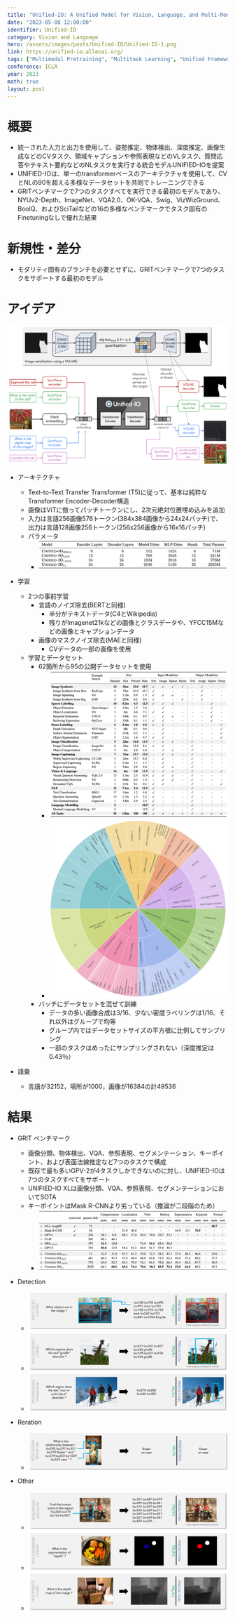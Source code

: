 ```yaml
---
title: "Unified-IO: A Unified Model for Vision, Language, and Multi-Modal Tasks"
date: "2023-05-08 12:00:00"
identifier: Unified-IO
category: Vision and Language
hero: /assets/images/posts/Unified-IO/Unified-IO-1.png
link: https://unified-io.allenai.org/
tags: ["Multimodal Pretraining", "Multitask Learning", "Unified Frameworks", "Zero-shot Learning", "Vision and Language"]
conference: ICLR
year: 2023
math: true
layout: post
---
```


# 概要

- 統一された入力と出力を使用して、姿勢推定、物体検出、深度推定、画像生成などのCVタスク、領域キャプションや参照表現などのVLタスク、質問応答やテキスト要約などのNLタスクを実行する統合モデルUNIFIED-IOを提案
- UNIFIED-IOは、単一のtransformerベースのアーキテクチャを使用して、CVとNLの90を超える多様なデータセットを共同でトレーニングできる
- GRITベンチマークで7つのタスクすべてを実行できる最初のモデルであり、NYUv2-Depth、ImageNet、VQA2.0、OK-VQA、Swig、VizWizGround、BoolQ、およびSciTailなどの16の多様なベンチマークでタスク固有のFinetuningなしで優れた結果
<!--more-->

# 新規性・差分

- モダリティ固有のブランチを必要とせずに、GRITベンチマークで7つのタスクをサポートする最初のモデル

# アイデア

![](/assets/images/posts/Unified-IO/Unified-IO-2.png)
- アーキテクチャ
    - Text-to-Text Transfer Transformer (T5)に従って、基本は純粋なTransformer Encoder-Decoder構造
    - 画像はViTに倣ってパッチトークンにし、2次元絶対位置埋め込みを追加
    - 入力は言語256画像576トークン(384x384画像から24x24パッチ)で、出力は言語128画像256トークン(256x256画像から16x16パッチ)
    - パラメータ
        - ![](/assets/images/posts/Unified-IO/Unified-IO-3.png)
        
- 学習
    - 2つの事前学習
        - 言語のノイズ除去(BERTと同様)
            - 半分がテキストデータ(C4とWikipedia)
            - 残りがImagenet21kなどの画像とクラスデータや、YFCC15Mなどの画像とキャプションデータ
        - 画像のマスクノイズ除去(MAEと同様)
            - CVデータの一部の画像を使用
    - 学習とデータセット
        - 62箇所から95の公開データセットを使用
            - ![](/assets/images/posts/Unified-IO/Unified-IO-4.png)
            - ![](/assets/images/posts/Unified-IO/Unified-IO-5.png)
        - バッチにデータセットを混ぜて訓練
            - データの多い画像合成は3/16、少ない密度ラベリングは1/16、それ以外はグループで均等
            - グループ内ではデータセットサイズの平方根に比例してサンプリング
            - 一部のタスクはめったにサンプリングされない（深度推定は0.43％）
- 語彙
    - 言語が32152，場所が1000，画像が16384の計49536

# 結果

- GRIT ベンチマーク
    - 画像分類、物体検出、VQA、参照表現、セグメンテーション、キーポイント、および表面法線推定など7つのタスクで構成
    - 既存で最も多いGPV-2が4タスクしかできないのに対し、UNIFIED-IOは7つのタスクすべてをサポート
    - UNIFIED-IO XLは画像分類、VQA、参照表現、セグメンテーションにおいてSOTA
    - キーポイントはMask R-CNNより劣っている（推論が二段階のため）
        - ![](/assets/images/posts/Unified-IO/Unified-IO-6.png)
        
- Detection
    - ![](/assets/images/posts/Unified-IO/Unified-IO-7.png)
    - ![](/assets/images/posts/Unified-IO/Unified-IO-8.png)
    - ![](/assets/images/posts/Unified-IO/Unified-IO-9.png)

- Reration
    - ![](/assets/images/posts/Unified-IO/Unified-IO-10.png)
    
- Other
    - ![](/assets/images/posts/Unified-IO/Unified-IO-11.png)
    - ![](/assets/images/posts/Unified-IO/Unified-IO-12.png)
    - ![](/assets/images/posts/Unified-IO/Unified-IO-13.png)
    